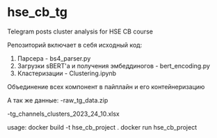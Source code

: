 # hse_cb_tg
Telegram posts cluster analysis for HSE CB course

Репозиторий включает в себя исходный код: 

1) Парсера - bs4_parser.py
2) Загрузки sBERT'a и получения эмбеддиногов - bert_encoding.py
3) Кластеризации - Clustering.ipynb

Объединение всех компонент в пайплайн и его контейнеризацию

А так же данные:
-raw_tg_data.zip 

-tg_channels_clusters_2023_24_10.xlsx 

usage: 
docker build -t hse_cb_project .
docker run hse_cb_project
